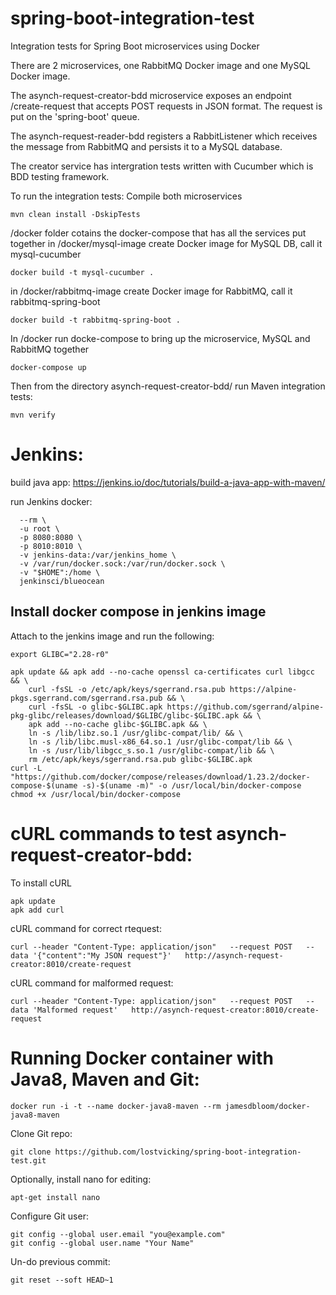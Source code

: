 # spring-boot-integration-test
Integration tests for Spring Boot microservices using Docker

There are 2 microservices, one RabbitMQ Docker image and one MySQL Docker image.

The asynch-request-creator-bdd microservice exposes an endpoint /create-request that accepts
POST requests in JSON format. The request is put on the 'spring-boot' queue.

The asynch-request-reader-bdd registers a RabbitListener which receives the message
from RabbitMQ and persists it to a MySQL database.

The creator service has intergration tests written with Cucumber which is BDD testing framework.

To run the integration tests:
Compile both microservices
```
mvn clean install -DskipTests
```


/docker folder cotains the docker-compose that has all the services put together
in /docker/mysql-image create Docker image for MySQL DB, call it mysql-cucumber
```
docker build -t mysql-cucumber .
```

in /docker/rabbitmq-image create Docker image for RabbitMQ, call it rabbitmq-spring-boot
```
docker build -t rabbitmq-spring-boot .
```

In /docker run docke-compose to bring up the microservice, MySQL and RabbitMQ together
```
docker-compose up
```

Then from the directory asynch-request-creator-bdd/ run Maven integration tests:
```
mvn verify
```

# Jenkins:
build java app: https://jenkins.io/doc/tutorials/build-a-java-app-with-maven/

run Jenkins docker:
```docker run \
  --rm \
  -u root \
  -p 8080:8080 \
  -p 8010:8010 \
  -v jenkins-data:/var/jenkins_home \
  -v /var/run/docker.sock:/var/run/docker.sock \
  -v "$HOME":/home \
  jenkinsci/blueocean
```

## Install docker compose in jenkins image
Attach to the jenkins image and run the following:
```
export GLIBC="2.28-r0"

apk update && apk add --no-cache openssl ca-certificates curl libgcc && \
    curl -fsSL -o /etc/apk/keys/sgerrand.rsa.pub https://alpine-pkgs.sgerrand.com/sgerrand.rsa.pub && \
    curl -fsSL -o glibc-$GLIBC.apk https://github.com/sgerrand/alpine-pkg-glibc/releases/download/$GLIBC/glibc-$GLIBC.apk && \
    apk add --no-cache glibc-$GLIBC.apk && \
    ln -s /lib/libz.so.1 /usr/glibc-compat/lib/ && \
    ln -s /lib/libc.musl-x86_64.so.1 /usr/glibc-compat/lib && \
    ln -s /usr/lib/libgcc_s.so.1 /usr/glibc-compat/lib && \
    rm /etc/apk/keys/sgerrand.rsa.pub glibc-$GLIBC.apk
curl -L "https://github.com/docker/compose/releases/download/1.23.2/docker-compose-$(uname -s)-$(uname -m)" -o /usr/local/bin/docker-compose
chmod +x /usr/local/bin/docker-compose
```

# cURL commands to test asynch-request-creator-bdd:
To install cURL
```
apk update
apk add curl
```

cURL command for correct rtequest:
```
curl --header "Content-Type: application/json"   --request POST   --data '{"content":"My JSON request"}'   http://asynch-request-creator:8010/create-request
```

cURL command for malformed request:
```
curl --header "Content-Type: application/json"   --request POST   --data 'Malformed request'   http://asynch-request-creator:8010/create-request
```


# Running Docker container with Java8, Maven and Git:
```
docker run -i -t --name docker-java8-maven --rm jamesdbloom/docker-java8-maven
```

Clone Git repo:
```
git clone https://github.com/lostvicking/spring-boot-integration-test.git
```

Optionally, install nano for editing:
```
apt-get install nano
```

Configure Git user:
```
git config --global user.email "you@example.com"
git config --global user.name "Your Name"
```

Un-do previous commit:
```
git reset --soft HEAD~1
```